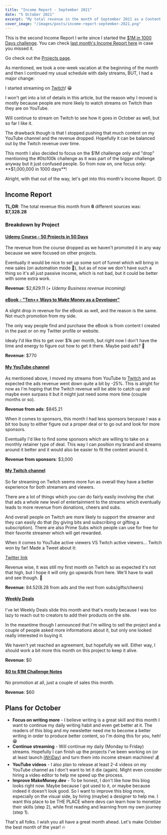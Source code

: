 ```yaml
---
title: "Income Report - September 2021"
date: "5 October 2021"
excerpt: "My total revenue in the month of September 2021 as a Content Creator and Indie Hacker."
cover_image: "/images/posts/income-report-september-2021.png"
---
```


This is the second Income Report I write since I started the [$1M in 1000 Days challenge](0-to-1m-in-1000-days). You can check [last month's Income Report here](income-report-august-2021) in case you missed it.

Go check out the [Projects page](/projects).

As mentioned, we took a one-week vacation at the beginning of the month and then I continued my usual schedule with daily streams, BUT, I had a major change:

I started streaming on [Twitch](https://twitch.tv/florinpop17)! 😁

I won't get into a lot of details in this article, but the reason why I moved is mostly because people are more likely to watch streams on Twitch than they are on YouTube.

Will continue to stream on Twitch to see how it goes in October as well, but so far I like it.

The drawback though is that I stopped pushing that much content on my YouTube channel and the revenue dropped. Hopefully it can be balanced out by the Twitch revenue over time.

This month I also decided to focus on the $1M challenge only and "drop" mentioning the #0to100k challenge as it was part of the bigger challenge anyway but it just confused people. So from now on, one focus only: **$1,000,000 in 1000 days**!

Alright, with that out of the way, let's get into this month's Income Report. 😊

## Income Report

**TL;DR**: The total revenue this month from **6** different sources was: **$7,328.28**

### Breakdown by Project

#### [Udemy Course - 50 Projects in 50 Days](https://www.udemy.com/course/50-projects-50-days/?referralCode=684EE5F9DE1745B6428B)

The revenue from the course dropped as we haven't promoted it in any way because we were focused on other projects.

Eventually it would be nice to set up some sort of funnel which will bring in new sales (on automation mode 🤖), but as of now we don't have such a thing so it's all just passive income, which is not bad, but it could be better with some extra work.

**Revenue**: $2,629.11 (_+ Udemy Business revenue incoming_)

#### [eBook - "Ten++ Ways to Make Money as a Developer"](https://florinpop17.gumroad.com/l/makemoneydev)

A slight drop in revenue for the eBook as well, and the reason is the same. Not much promotion from my side.

The only way people find and purchase the eBook is from content I created in the past or on my Twitter profile or website.

Idealy I'd like this to get over $1k per month, but right now I don't have the time and energy to figure out how to get it there. Maybe paid ads? 🤔

**Revenue**: $770

#### [My YouTube channel](https://youtube.com/florinpop)

As mentioned above, I moved my streams from YouTube to [Twitch](https://twitch.tv/florinpop17) and as expected the ads revenue went down quite a bit by -25%. This is alright for now as I'm hoping that the Twitch revenue will be able to catch up and maybe even surpass it but it might just need some more time (couple months or so).

**Revenue from ads**: $845.21

When it comes to sponsors, this month I had less sponsors because I was a bit too busy to either figure out a proper deal or to go out and look for more sponsors.

Eventually I'd like to find some sponsors which are willing to take on a monthly retainer type of deal. This way I can position my brand and streams around it better and it would also be easier to fit the content around it.

**Revenue from sponsors**: $3,000

#### [My Twitch channel](https://twitch.tv/florinpop17)

So far streaming on Twitch seems more fun as overall they have a better experience for both streamers and viewers.

There are a lot of things which you can do fairly easily involving the chat that ads a whole new level of entertainment to the streams which eventually leads to more revenue from donations, cheers and subs.

And overall people on Twitch are more likely to support the streamer and they can easily do that (by giving bits and subscribing or gifting a subscription). There are also Prime Subs which people can use for free for their favorite streamer which will get rewarded.

When it comes to YouTube active viewers VS Twitch active viewers... Twitch won by far! Made a Tweet about it:

[Twitter link](https://twitter.com/florinpop1705/status/1438181102233980936)

Revenue wise, it was still my first month on Twitch so as expected it's not that high, but I hope it will only go upwards from here. We'll have to wait and see though. 🤞

**Revenue**: $84.52 ($8.28 from ads and the rest from subs/gifts/cheers)

#### [Weekly Deals](https://weeklydeals.dev)

I've let Weekly Deals slide this month and that's mostly because I was too lazy to reach out to creators to add their products on the site.

In the meantime though I announced that I'm willing to sell the project and a couple of people asked more informations about it, but only one looked really interested in buying it.

We haven't yet reached an agreement, but hopefully we will. Either way, I should work a bit more this month on this project to keep it alive.

**Revenue**: $0

#### [$0 to $1M Challenge Notes](https://florinpop17.gumroad.com/l/0-to-100k-notes)

No promotion at all, just a couple of sales this month.

**Revenue**: $60

## Plans for October

-   **Focus on writing more** - I believe writing is a great skill and this month I want to continue my daily writing habit and even get better at it. The readers of this blog and my newsletter need me to become a better writing in order to produce better content, so I'm doing this for you, heh! 😁
-   **Continue streaming** - Will continue my daily (Monday to Friday) streams. Hopefully I can finish up the projects I've been working on (or at least launch [iWriDay](https://iwriday.com)) and turn them into income stream machines! 💰
-   **YouTube videos** - I also plan to release at least 2-4 videos on my YouTube channel as I don't want to let it die (again). Might even consider hiring a video editor to help me speed up the process.
-   **Improve MakeMoney.dev** - To be honest, I don't like how this blog looks right now. Maybe because I got used to it, or maybe because indeed it doesn't look good. So I want to improve this blog more, especially on the visual side, by hiring (maybe) a designer to help me. I want this place to be THE PLACE where devs can learn how to monetize their skills (step 2), while first reading and learning from my own journey (step 1).

That's all folks. I wish you all have a great month ahead. Let's make October the best month of the year! 🔥
